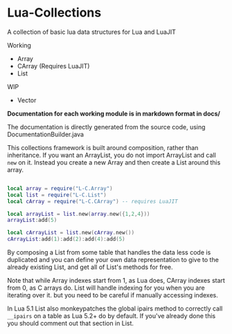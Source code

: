 # Lua-Collections

A collection of basic lua data structures for Lua and LuaJIT

Working
- Array
- CArray (Requires LuaJIT)
- List

WIP
- Vector

**Documentation for each working module is in markdown format in docs/**

The documentation is directly generated from the source code, using DocumentationBuilder.java

This collections framework is built around composition, rather than inheritance. If you want an ArrayList, you do not import ArrayList and call `new` on it. Instead you create a new Array and then create a List around this array.

```lua

local array = require("L-C.Array")
local list = require("L-C.List")
local cArray = require("L-C.CArray") -- requires LuaJIT

local arrayList = list.new(array.new({1,2,4}))
arrayList:add(5)

local cArrayList = list.new(cArray.new())
cArrayList:add(1):add(2):add(4):add(5)
```

By composing a List from some table that handles the data less code is duplicated and you can define your own data representation to give to the already existing List, and get all of List's methods for free.

Note that while Array indexes start from 1, as Lua does, CArray indexes start from 0, as C arrays do. List will handle indexing for you when you are iterating over it. but you need to be careful if manually accessing indexes.

In Lua 5.1 List also monkeypatches the global ipairs method to correctly call `__ipairs` on a table as Lua 5.2+ do by default. If you've already done this you should comment out that section in List.
